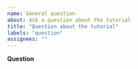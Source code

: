 ```yaml
---
name: General question
about: Ask a question about the tutorial
title: "Question about the tutorial"
labels: "question"
assignees: ""
---
```


**Question**

<!-- Please ask your question here. It can be about the usage of this project, the internals, the implementation or whatever interests you.
Please use the BUG template for bugs and the FEATURE REQUEST template for feature requests. -->
